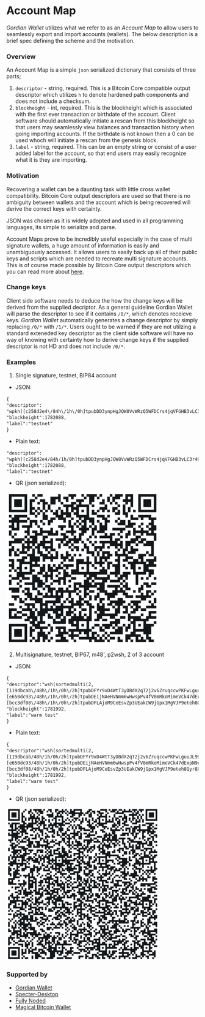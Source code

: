 # Account Map

*Gordian Wallet* utilizes what we refer to as an *Account Map* to allow users to seamlessly export and import accounts (wallets). The below description is a brief spec defining the scheme and the motivation.

### Overview
An Account Map is a simple `json` serialized dictionary that consists of three parts;

1. `descriptor` - string, required. This is a Bitcoin Core compatible output descriptor which utilizes `h` to denote hardened path components and does not include a checksum.
2. `blockheight` - int, required. This is the blockheight which is associated with the first ever transaction or birthdate of the account. Client software should automatically initiate a rescan from this blockheight so that users may seamlessly view balances and transaction history when going importing accounts. If the birthdate is not known then a 0 can be used whoch will initiate a rescan from the genesis block.
3. `label` - string, required. This can be an empty string or consist of a user added  label for the account, so that end users may easily recognize what it is they are importing.

### Motivation
Recovering a wallet can be  a daunting task with little cross wallet compatibility. Bitcoin Core output descriptors are used so that there is no ambiguity between wallets and the account which is being recovered will derive the correct keys with certainty.

JSON was chosen as it is widely adopted and used in all programming languages, its simple to serialize and parse.

Account Maps prove to be incredibly useful especially in the case of multi signature wallets, a huge amount of information is easily and unambiguously accessed. It allows users to easily back up all of their public keys and scripts which are needed to recreate multi signature accounts. This is of course made possible by Bitcoin Core output descriptors which you can read more about [here](https://github.com/bitcoin/bitcoin/blob/master/doc/descriptors.md).

### Change keys
Client side software needs to deduce the how the change keys will be derived from the supplied decriptor. As a general guideline Gordian Wallet will parse the descriptor to see if it contains `/0/*`, which denotes receieve keys. *Gordian Wallet* automatically generates a change descriptor by simply replacing `/0/*` with `/1/*`. Users ought to be warned if they are not utilzing a standard exteneded key descriptor as the client side software will have no way of knowing with certainty how to derive change keys if the supplied descriptor is not HD and does not include `/0/*`.

### Examples

1. Single signature, testnet, BIP84 account

- JSON:
```
{
"descriptor":
"wpkh([c258d2e4\/84h\/1h\/0h]tpubDD3ynpHgJQW8VvWRzQ5WFDCrs4jqVFGHB3vLC3r49XHJSqP8bHKdK4AriuUKLccK68zfzowx7YhmDN8SiSkgCDENUFx9qVw65YyqM78vyVe\/0\/*)",
"blockheight":1782088,
"label":"testnet"
}
```
- Plain text:
```
"descriptor":
"wpkh([c258d2e4/84h/1h/0h]tpubDD3ynpHgJQW8VvWRzQ5WFDCrs4jqVFGHB3vLC3r49XHJSqP8bHKdK4AriuUKLccK68zfzowx7YhmDN8SiSkgCDENUFx9qVw65YyqM78vyVe/0/*)",
"blockheight":1782088,
"label":"testnet"
```

- QR (json serialized):
<img src="../Images/single_sig_map.jpeg" alt="Single-sig Account Map" width="400"/>

2. Multisignature, testnet, BIP67, m48', p2wsh, 2 of 3 account

- JSON:
```
{
"descriptor":"wsh(sortedmulti(2,[119dbcab\/48h\/1h\/0h\/2h]tpubDFYr9xD4WtT3yDBdX2qT2j2v6ZruqccwPKFwLguuJL99bWBrk6D2Lv1aPpRbFnw1sQUU9DM7ScMAkPRJqR1iXKhWMBNMAJ45QCTuvSZbzzv\/0\/*,[e650dc93\/48h\/1h\/0h\/2h]tpubDEijNAeHVNmm6wHwspPv4fV8mRkoMimeVCk47dExpN9e17jFti12BdjzL8MX17GvKEekRzknNuDoLy1Q8fujYfsWfCvjwYmjjENUpzwDy6B\/0\/*,[bcc3df08\/48h\/1h\/0h\/2h]tpubDFLAjoM9CeEsvZp3UEakCW9jGpx1MgVJP9eteh8Qyr8XN9ASDJoMz58D5YNqm4oRbuBr5LFjfzv6SzsQYUPNWHHYUxvsPimak1tU3cMUhqv\/0\/*))",
"blockheight":1781992,
"label":"warm test"
}
```

- Plain text:
```
{
"descriptor":"wsh(sortedmulti(2,[119dbcab/48h/1h/0h/2h]tpubDFYr9xD4WtT3yDBdX2qT2j2v6ZruqccwPKFwLguuJL99bWBrk6D2Lv1aPpRbFnw1sQUU9DM7ScMAkPRJqR1iXKhWMBNMAJ45QCTuvSZbzzv/0/*,[e650dc93/48h/1h/0h/2h]tpubDEijNAeHVNmm6wHwspPv4fV8mRkoMimeVCk47dExpN9e17jFti12BdjzL8MX17GvKEekRzknNuDoLy1Q8fujYfsWfCvjwYmjjENUpzwDy6B/0/*,[bcc3df08/48h/1h/0h/2h]tpubDFLAjoM9CeEsvZp3UEakCW9jGpx1MgVJP9eteh8Qyr8XN9ASDJoMz58D5YNqm4oRbuBr5LFjfzv6SzsQYUPNWHHYUxvsPimak1tU3cMUhqv/0/*))",
"blockheight":1781992,
"label":"warm test"
}
```

- QR (json serialized):
<img src="../Images/msig_map.jpeg" alt="Multi-sig Account Map" width="400"/>

### Supported by
- [Gordian Wallet](https://testflight.apple.com/join/RNvBmjB3)
- [Specter-Desktop](https://github.com/cryptoadvance/specter-desktop)
- [Fully Noded](https://apps.apple.com/us/app/fully-noded/id1436425586)
- [Magical Bitcoin Wallet](https://github.com/MagicalBitcoin/magical-bitcoin-wallet)

